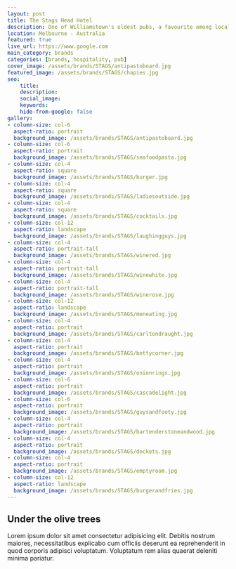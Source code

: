 ```yaml
---
layout: post
title: The Stags Head Hotel
description: One of Williamstown's oldest pubs, a favourite among locals for afterwork drinks
location: Melbourne - Australia
featured: true
live_url: https://www.google.com
main_category: brands 
categories: [brands, hospitality, pub]
cover_image: /assets/brands/STAGS/antipastoboard.jpg
featured_image: /assets/brands/STAGS/chapies.jpg
seo:
    title:
    description:
    social_image:
    keywords:
    hide-from-google: false 
gallery:
- column-size: col-6
  aspect-ratio: portrait
  background_image: /assets/brands/STAGS/antipastoboard.jpg
- column-size: col-6
  aspect-ratio: portrait
  background_image: /assets/brands/STAGS/seafoodpasta.jpg
- column-size: col-4
  aspect-ratio: square
  background_image: /assets/brands/STAGS/burger.jpg
- column-size: col-4
  aspect-ratio: square
  background_image: /assets/brands/STAGS/ladiesoutside.jpg
- column-size: col-4
  aspect-ratio: square
  background_image: /assets/brands/STAGS/cocktails.jpg
- column-size: col-12
  aspect-ratio: landscape
  background_image: /assets/brands/STAGS/laughingguys.jpg
- column-size: col-4
  aspect-ratio: portrait-tall
  background_image: /assets/brands/STAGS/winered.jpg
- column-size: col-4
  aspect-ratio: portrait-tall
  background_image: /assets/brands/STAGS/winewhite.jpg
- column-size: col-4
  aspect-ratio: portrait-tall
  background_image: /assets/brands/STAGS/winerose.jpg
- column-size: col-12
  aspect-ratio: landscape
  background_image: /assets/brands/STAGS/meneating.jpg
- column-size: col-4
  aspect-ratio: portrait
  background_image: /assets/brands/STAGS/carltondraught.jpg
- column-size: col-4
  aspect-ratio: portrait
  background_image: /assets/brands/STAGS/bettycorner.jpg
- column-size: col-4
  aspect-ratio: portrait
  background_image: /assets/brands/STAGS/onionrings.jpg
- column-size: col-6
  aspect-ratio: portrait
  background_image: /assets/brands/STAGS/cascadelight.jpg
- column-size: col-6
  aspect-ratio: portrait
  background_image: /assets/brands/STAGS/guysandfooty.jpg
- column-size: col-4
  aspect-ratio: portrait
  background_image: /assets/brands/STAGS/bartenderstoneandwood.jpg
- column-size: col-4
  aspect-ratio: portrait
  background_image: /assets/brands/STAGS/dockets.jpg
- column-size: col-4
  aspect-ratio: portrait
  background_image: /assets/brands/STAGS/emptyroom.jpg
- column-size: col-12
  aspect-ratio: landscape
  background_image: /assets/brands/STAGS/burgerandfries.jpg
---
```


## Under the olive trees

Lorem ipsum dolor sit amet consectetur adipisicing elit. Debitis nostrum maiores, necessitatibus explicabo cum officiis deserunt ea reprehenderit in quod corporis adipisci voluptatum. Voluptatum rem alias quaerat deleniti minima pariatur.

